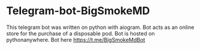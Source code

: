 # Telegram-bot-BigSmokeMD
This telegram bot was written on python with aiogram.
Bot acts as an online store for the purchase of a disposable pod.
Bot is hosted on pythonanywhere.
Bot here https://t.me/BigSmokeMdBot